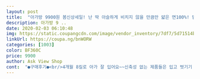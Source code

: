 ```yaml
---
layout: post 
title:  "아가방 9900원 봄신상세일! 난 딱 아슬하게 비치지 않을 만큼만 얇은 면100%! 땀 많은 베이비들 나 찾아 해맸지? 광클릭 고고!" 
description: 아가방 9 ..
date: 2020-02-03 06:10:48 
img: https://static.coupangcdn.com/image/vendor_inventory/7df7/5d71514b7c6881d880cdfe78b10ea095b9c113ba4f9e620fdf1e0dd437ad.jpg 
linkUrl: https://coupa.ng/bnWORW 
categories: [1003] 
color: BF360C 
price: 9900 
author: Ask View Shop 
cont:  "●구매후기●<br/>4개월 8킬로 아가 잘 입어요~~신축성 없는 제품들은 입고 벗기기 너무 힘든데 요제품은 편하네요<br/>그리고 재질이 엄청 부드러워요~ 만족해요~<br/>길이는 한참 길어서 접어 입히는데 이뻐요~ 많이 파세요~<br/>땀 많은 아이라 봄내복을 겨울에 입긴 딱 좋고<br/>바지단도 딱 마무리되어 있어 좋아요^^<br/>얇긴얇은데 자가드재질만큼 얇아보이진 않아요~ 그래도 이런 두께의 내의는 있으면 잘 입힐것 같아요<br/>이쁘고 소재 부드럽구요 적당히 얇고 신축성 있어서~<br/>재질 디자인 가격대비 완전 만족이에요~~<br/>지금 18개월에 90사이즈가 딱 맞는데 오래입히려고 100사이즈 주문했는데 넉넉하고 괜찮아요~ 무늬는 화면이랑 동일하고 예뻐요~<br/>" 
---
```

